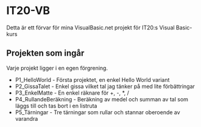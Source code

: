 # IT20-VB 

Detta är ett förvar för mina VisualBasic.net projekt för IT20:s Visual Basic-kurs

## Projekten som ingår

Varje projekt ligger i en egen förgrening.
* P1_HelloWorld - Första projektet, en enkel Hello World variant
* P2_GissaTalet - Enkel gissa vilket tal jag tänker på med lite förbättringar
* P3_EnkelMatte - En enkel räknare för +, -, *, /
* P4_RullandeBeräkning - Beräkning av medel och summan av tal som läggs till  och tas bort i en listruta
* P5_Tärningar - Tre tärningar som rullar och stannar oberoende av varandra